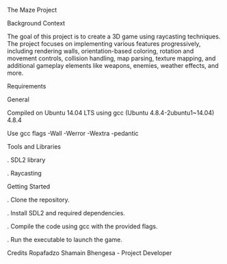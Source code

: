 The Maze Project

Background Context

The goal of this project is to create a 3D game using raycasting techniques. The project focuses on implementing various features progressively, including rendering walls, orientation-based coloring, rotation and movement controls, collision handling, map parsing, texture mapping, and additional gameplay elements like weapons, enemies, weather effects, and more.

Requirements

General

Compiled on Ubuntu 14.04 LTS using gcc (Ubuntu 4.8.4-2ubuntu1~14.04) 4.8.4

Use gcc flags -Wall -Werror -Wextra -pedantic

Tools and Libraries

. SDL2 library

. Raycasting

Getting Started

. Clone the repository.

. Install SDL2 and required dependencies.

. Compile the code using gcc with the provided flags.

. Run the executable to launch the game.


Credits
Ropafadzo Shamain Bhengesa - Project Developer

